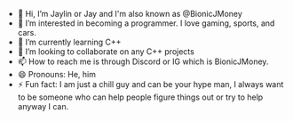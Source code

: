 - 👋 Hi, I’m Jaylin or Jay and I'm also known as @BionicJMoney
- 👀 I’m interested in becoming a programmer. I love gaming, sports, and cars.
- 🌱 I’m currently learning C++ 
- 💞️ I’m looking to collaborate on any C++ projects
- 📫 How to reach me is through Discord or IG which is BionicJMoney.
- 😄 Pronouns: He, him
- ⚡ Fun fact: I am just a chill guy and can be your hype man, I always want to be someone who can help people figure things out or try to help anyway I can. 

<!---
BionicJMoney/BionicJMoney is a ✨ special ✨ repository because its `README.md` (this file) appears on your GitHub profile.
You can click the Preview link to take a look at your changes.
--->
